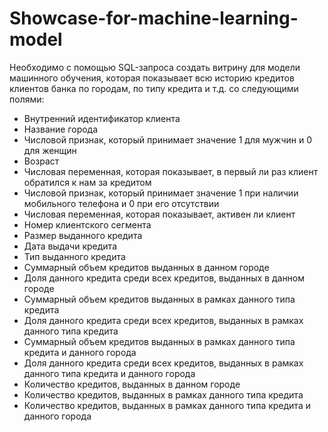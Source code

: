 # Showcase-for-machine-learning-model
Необходимо с помощью SQL-запроса создать витрину для модели машинного обучения, которая показывает всю историю кредитов клиентов банка по городам, по типу кредита и т.д.
со следующими полями:
- Внутренний идентификатор клиента
- Название города
- Числовой признак, который принимает значение 1 для мужчин и 0 для женщин 
- Возраст
- Числовая переменная, которая показывает, в первый ли раз клиент обратился к нам за кредитом 
- Числовой признак, который принимает значение 1 при наличии мобильного телефона и 0  при его отсутствии 
- Числовая переменная, которая показывает, активен ли клиент
- Номер клиентского сегмента 
- Размер выданного кредита 
- Дата выдачи кредита 
- Тип выданного кредита 
- Суммарный объем кредитов выданных в данном городе
- Доля данного кредита среди всех кредитов, выданных в данном городе
- Суммарный объем кредитов выданных в рамках данного типа кредита
- Доля данного кредита среди всех кредитов, выданных в рамках данного типа кредита
- Суммарный объем кредитов выданных в рамках данного типа кредита и данного города
- Доля данного кредита среди всех кредитов, выданных в рамках данного типа кредита и данного города
- Количество кредитов, выданных в данном городе
- Количество кредитов, выданных в рамках данного типа кредита
- Количество кредитов, выданных в рамках данного типа кредита и данного города
